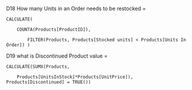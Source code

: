 D18 How many Units in an Order needs to be restocked =

    CALCULATE(
        
        COUNTA(Products[ProductID]), 
        
            FILTER(Products, Products[Stocked units] < Products[Units In Order]) )


D19 what is Discontinued Product value = 

    CALCULATE(SUMX(Products,
    
        Products[UnitsInStock]*Products[UnitPrice]), Products[Discontinued] = TRUE())
